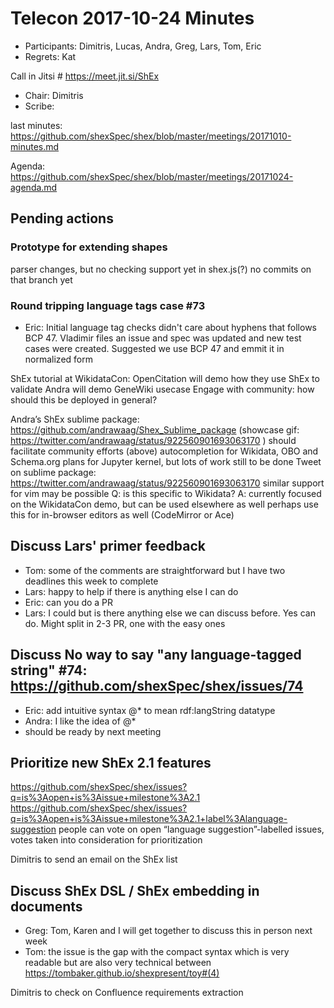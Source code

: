 # Telecon 2017-10-24 Minutes

 * Participants: Dimitris, Lucas, Andra, Greg, Lars, Tom, Eric
 * Regrets: Kat

Call in Jitsi # https://meet.jit.si/ShEx
 * Chair: Dimitris
 * Scribe:

last minutes: https://github.com/shexSpec/shex/blob/master/meetings/20171010-minutes.md

Agenda: https://github.com/shexSpec/shex/blob/master/meetings/20171024-agenda.md

## Pending actions

### Prototype for extending shapes

parser changes, but no checking support yet in shex.js(?)
no commits on that branch yet


### Round tripping language tags case #73

 * Eric: Initial language tag checks didn't care about hyphens that follows BCP 47. Vladimir files an issue and spec was updated and new test cases were created. Suggested we use BCP 47 and emmit it in normalized form

ShEx tutorial at WikidataCon:
    OpenCitation will demo how they use ShEx to validate
    Andra will demo GeneWiki usecase
    Engage with community: how should this be deployed in general?
    
Andra’s ShEx sublime package: https://github.com/andrawaag/Shex_Sublime_package (showcase gif: https://twitter.com/andrawaag/status/922560901693063170 )
    should facilitate community efforts (above)
    autocompletion for Wikidata, OBO and Schema.org
    plans for Jupyter kernel, but lots of work still to be done
    Tweet on sublime package: https://twitter.com/andrawaag/status/922560901693063170
    similar support for vim may be possible
    Q: is this specific to Wikidata? A: currently focused on the WikidataCon demo, but can be used elsewhere as well
    perhaps use this for in-browser editors as well (CodeMirror or Ace)


## Discuss Lars' primer feedback

 * Tom: some of the comments are straightforward but I have two deadlines this week to complete
 * Lars: happy to help if there is anything else I can do
 * Eric: can you do a PR
 * Lars: I could but is there anything else we can discuss before. Yes can do. Might split in 2-3 PR, one with the easy ones

## Discuss No way to say "any language-tagged string" #74: https://github.com/shexSpec/shex/issues/74

 * Eric: add intuitive syntax @* to mean rdf:langString datatype
 * Andra: I like the idea of @*
 * should be ready by next meeting
 
## Prioritize new ShEx 2.1 features

https://github.com/shexSpec/shex/issues?q=is%3Aopen+is%3Aissue+milestone%3A2.1
https://github.com/shexSpec/shex/issues?q=is%3Aopen+is%3Aissue+milestone%3A2.1+label%3Alanguage-suggestion
people can vote on open “language suggestion”-labelled issues, votes taken into consideration for prioritization

Dimitris to send an email on the ShEx list

## Discuss ShEx DSL / ShEx embedding in documents
 * Greg: Tom, Karen and I will get together to discuss this in person next week
 * Tom: the issue is the gap with the compact syntax which is very readable but are also very technical between https://tombaker.github.io/shexpresent/toy#(4)
 
 Dimitris to check on Confluence requirements extraction
